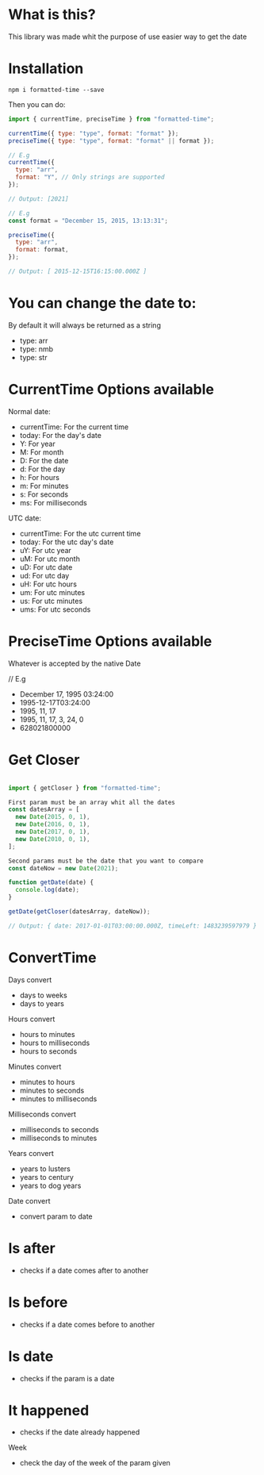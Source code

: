 # What is this?

This library was made whit the purpose of use easier way to get the date

# Installation

`npm i formatted-time --save`

Then you can do:

```js
import { currentTime, preciseTime } from "formatted-time";

currentTime({ type: "type", format: "format" });
preciseTime({ type: "type", format: "format" || format });

// E.g
currentTime({
  type: "arr",
  format: "Y", // Only strings are supported
});

// Output: [2021]

// E.g
const format = "December 15, 2015, 13:13:31";

preciseTime({
  type: "arr",
  format: format,
});

// Output: [ 2015-12-15T16:15:00.000Z ]
```

# You can change the date to:

By default it will always be returned as a string

- type: arr
- type: nmb
- type: str

# CurrentTime Options available

Normal date:

- currentTime: For the current time
- today: For the day's date
- Y: For year
- M: For month
- D: For the date
- d: For the day
- h: For hours
- m: For minutes
- s: For seconds
- ms: For milliseconds

UTC date:

- currentTime: For the utc current time
- today: For the utc day's date
- uY: For utc year
- uM: For utc month
- uD: For utc date
- ud: For utc day
- uH: For utc hours
- um: For utc minutes
- us: For utc minutes
- ums: For utc seconds

# PreciseTime Options available

Whatever is accepted by the native Date

// E.g

- December 17, 1995 03:24:00
- 1995-12-17T03:24:00
- 1995, 11, 17
- 1995, 11, 17, 3, 24, 0
- 628021800000

# Get Closer

```js

import { getCloser } from "formatted-time";

First param must be an array whit all the dates
const datesArray = [
  new Date(2015, 0, 1),
  new Date(2016, 0, 1),
  new Date(2017, 0, 1),
  new Date(2010, 0, 1),
];

Second params must be the date that you want to compare
const dateNow = new Date(2021);

function getDate(date) {
  console.log(date);
}

getDate(getCloser(datesArray, dateNow));

// Output: { date: 2017-01-01T03:00:00.000Z, timeLeft: 1483239597979 }

```

# ConvertTime

Days convert

- days to weeks
- days to years

Hours convert

- hours to minutes
- hours to milliseconds
- hours to seconds

Minutes convert

- minutes to hours
- minutes to seconds
- minutes to milliseconds

Milliseconds convert

- milliseconds to seconds
- milliseconds to minutes

Years convert

- years to lusters
- years to century
- years to dog years

Date convert

- convert param to date
# Is after

- checks if a date comes after to another

# Is before

- checks if a date comes before to another

# Is date

- checks if the param is a date

# It happened

- checks if the date already happened

Week

- check the day of the week of the param given 
